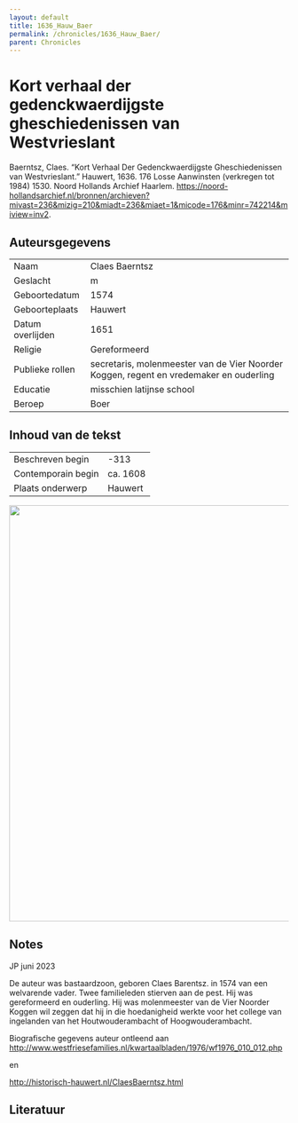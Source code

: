 ```yaml
---
layout: default
title: 1636_Hauw_Baer
permalink: /chronicles/1636_Hauw_Baer/
parent: Chronicles
--- 
```



# Kort verhaal der gedenckwaerdijgste gheschiedenissen van Westvrieslant 

Baerntsz, Claes. “Kort Verhaal Der Gedenckwaerdijgste Gheschiedenissen van Westvrieslant.” Hauwert, 1636. 176 Losse Aanwinsten (verkregen tot 1984) 1530. Noord Hollands Archief Haarlem. https://noord-hollandsarchief.nl/bronnen/archieven?mivast=236&mizig=210&miadt=236&miaet=1&micode=176&minr=742214&miview=inv2. 

## Auteursgegevens 

| | | 
| --------------- | --------------- | 
| Naam | Claes Baerntsz | 
| Geslacht | m | 
| Geboortedatum | 1574 | 
| Geboorteplaats | Hauwert | 
| Datum overlijden | 1651 | 
| Religie | Gereformeerd | 
| Publieke rollen | secretaris, molenmeester van de Vier Noorder Koggen, regent en vredemaker en ouderling  | 
| Educatie | misschien latijnse school | 
| Beroep | Boer | 

## Inhoud van de tekst 

| | | 
| --------------- | --------------- | 
| Beschreven begin | -313 | 
| Contemporain begin | ca. 1608 | 
| Plaats onderwerp | Hauwert | 

[<img src="..\..\barplots_chronicles\1636_Hauw_Baer.jpg" width="750"/>](..\..\barplots_chronicles\1636_Hauw_Baer.jpg) 

## Notes 

JP juni 2023

De auteur was bastaardzoon, geboren Claes Barentsz.  in 1574 van een
welvarende vader. Twee familieleden stierven aan de pest. Hij was gereformeerd
en ouderling. Hij was molenmeester van de Vier Noorder Koggen wil zeggen dat
hij in die hoedanigheid werkte voor het college van ingelanden van het
Houtwouderambacht of Hoogwouderambacht.

Biografische gegevens auteur ontleend aan
<http://www.westfriesefamilies.nl/kwartaalbladen/1976/wf1976_010_012.php>

en

http://historisch-hauwert.nl/ClaesBaerntsz.html



## Literatuur 


